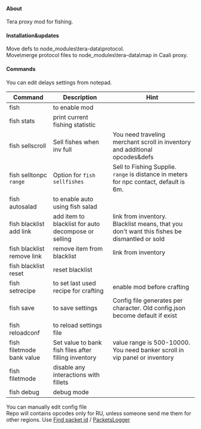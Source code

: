 #### About
Tera proxy mod for fishing.<br>
#### Installation&updates
Move defs to node_modules\tera-data\protocol.<br>
Move\merge protocol files to node_modules\tera-data\map in Caali proxy.<br>
#### Commands
You can edit delays settings from notepad.

| Command  | Description | Hint
| ------------- | ------------- | ------------- |
| fish | to enable mod  |  |
| fish stats| print current fishing statistic  |  |
| fish sellscroll | Sell fishes when inv full | You need traveling merchant scroll in inventory and additional opcodes&defs |
| fish selltonpc `range` | Option for `fish sellfishes` | Sell to Fishing Supplie. `range` is distance in meters for npc contact, default is 6m.|
| fish autosalad | to enable auto using fish salad  |  |
| fish blacklist add link | add item to blacklist for auto decompose or selling | link from inventory. Blacklist means, that you don't want this fishes be dismantled or sold |
| fish blacklist remove link | remove item from blacklist |  link from inventory |
| fish blacklist reset | reset blacklist |   |
| fish setrecipe | to set last used recipe for crafting  | enable mod before crafting  |
| fish save | to save settings  | Config file generates per character. Old config.json become default if exist |
| fish reloadconf | to reload settings file |  |
| fish filetmode bank value | Set value to bank fish files after filling inventory | value range is 500-10000. You need banker scroll in vip panel or inventory |
| fish filetmode | disable any interactions with fillets  |   |
| fish debug | debug mode  |   |


You can manually edit config file<br>
Repo will contains opcodes only for RU, unless someone send me them for other regions. Use [Find packet id](https://github.com/Owyn/alex-packet-id-finder) / [PacketsLogger](https://github.com/SoliaRdi/PacketsLogger)<br>
